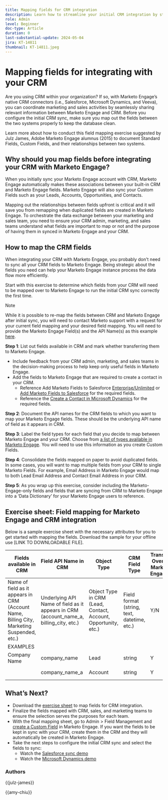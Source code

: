 ```yaml
---
title: Mapping fields for CRM integration
description: Learn how to streamline your initial CRM integration by strategically selecting the essential CRM fields for Marketo Engage to use. Use our field mapping worksheet to map the necessary fields accurately for a smooth CRM sync that helps sales and marketing teams stay aligned.
role: Admin
level: Beginner
doc-type: Article
duration: 0
last-substantial-update: 2024-05-04
jira: KT-14811
thumbnail: KT-14811.jpeg
---
```


# Mapping fields for integrating with your CRM

Are you using CRM within your organization? If so, with Marketo Engage’s native CRM connectors (i.e., Salesforce, Microsoft Dynamics, and Veeva), you can coordinate marketing and sales activities by seamlessly sharing relevant information between Marketo Engage and CRM. Before you configure the initial CRM sync, make sure you map out the fields between the two systems properly to keep the database clean.

Learn more about how to conduct this field mapping exercise suggested by Julz James, Adobe Marketo Engage alumnus (2015) to document Standard Fields, Custom Fields, and their relationships between two systems.

## Why should you map fields before integrating your CRM with Marketo Engage?

When you initially sync your Marketo Engage account with CRM, Marketo Engage automatically makes these associations between your built-in CRM and Marketo Engage fields. Marketo Engage will also sync your Custom Fields such as your Leads, Accounts, Opportunities, and Contacts.

Mapping out the relationships between fields upfront is critical and it will save you from remapping when duplicated fields are created in Marketo Engage. To orchestrate the data exchange between your marketing and sales team, you need to ensure your CRM admin, marketing, and sales teams understand what fields are important to map or not and the purpose of having them in synced in Marketo Engage and your CRM.

## How to map the CRM fields

When integrating your CRM with Marketo Engage, you probably don't need to sync all your CRM fields to Marketo Engage. Being strategic about the fields you need can help your Marketo Engage instance process the data flow more efficiently.

Start with this exercise to determine which fields from your CRM will need to be mapped over to Marketo Engage to run the initial CRM sync correctly the first time.

>[!NOTE]
>
>While it is possible to re-map the fields between CRM and Marketo Engage after initial sync, you will need to contact Marketo support with a request for your current field mapping and your desired field mapping. You will need to provide the Marketo Engage Field(s) and the API Name(s) as this example [here](https://nation.marketo.com/t5/knowledgebase/re-mapping-sfdc-marketo-fields/ta-p/299284).

**Step 1**: List out fields available in CRM and mark whether transferring them to Marketo Engage.

* Include feedback from your CRM admin, marketing, and sales teams in the decision-making process to help keep only useful fields in Marketo Engage.
* Add the fields to Marketo Engage that are required to create a contact in your CRM.
  * Reference Add Marketo Fields to Salesforce [Enterprise/Unlimited](https://experienceleague.adobe.com/en/docs/marketo/using/product-docs/crm-sync/salesforce-sync/setup/enterprise-unlimited-edition/step-1-of-3-add-marketo-fields-to-salesforce-enterprise-unlimited#add-marketo-fields-to-salesforce) or [Add Marketo Fields to Salesforce](https://experienceleague.adobe.com/en/docs/marketo/using/product-docs/crm-sync/salesforce-sync/setup/professional-edition/step-1-of-3-add-marketo-fields-to-salesforce-professional#add-marketo-fields-to-salesforce) for the required fields.
  * Reference the [Create a Contact in Microsoft Dynamics](https://experienceleague.adobe.com/en/docs/marketo/using/product-docs/crm-sync/microsoft-dynamics/microsoft-dynamics-sync-details/create-a-contact-in-microsoft-dynamics) for the required fields.

**Step 2**: Document the API names for the CRM fields to which you want to map your Marketo Engage fields. These should be the underlying API name of field as it appears in CRM.

**Step 3**: Label the field types for each field that you decide to map between Marketo Engage and your CRM. Choose from [a list of types available in Marketo Engage](https://experienceleague.adobe.com/en/docs/marketo/using/product-docs/administration/field-management/custom-field-type-glossary). You will need to use this information as you create Custom Fields.

**Step 4**: Consolidate the fields mapped on paper to avoid duplicated fields. In some cases, you will want to map multiple fields from your CRM to single Marketo Fields. For example, Email Address in Marketo Engage would map to both Lead Email Address and Contact Email Address in your CRM.

**Step 5**: As you wrap up this exercise, consider including the Marketo-Engage-only fields and fields that are syncing from CRM to Marketo Engage into a ‘Data Dictionary’ for your Marketo Engage users to reference.

## Exercise sheet: Field mapping for Marketo Engage and CRM integration

Below is a sample exercise sheet with the necessary attributes for you to get started with mapping the fields. Download the sample for your offline use \[LINK TO DOWNLOADABLE FILE\].

| Fields available in CRM | Field API Name in CRM | Object Type | CRM Field Type | Transfer Over to Marketo Engage? | Field Name in Marketo | API Name in Marketo Engage | Marketo Engage Field Type |
| --- | --- | --- | --- | --- | --- | --- | --- |
| Name of field as it appears in CRM (Account Name, Billing City, Marketing Suspended, etc.) | Underlying API Name of field as it appears in CRM (account_name_a, billing_city, etc.) | Object Type in CRM (Lead, Contact, Account, Opportunity, etc.) | Field format (string, text, datetime, etc.) | Y/N | What is the field called in Marketo? | API Name will help map to CRM | Field format (string, text, datetime, etc.) |
| EXAMPLES |     |     |     |     |     |     |     |
| Company Name | company_name | Lead | string | Y   | Company Name | Company Name | string |
|     | company_name_a | Account | string | Y   | Company Name (A) | Company Name | string |

## What’s Next?

* Download the [exercise sheet](./assets/field-mapping-for-marketo-engage-crm-integration.xlsx) to map fields for CRM integration.
* Finalize the fields mapped with CRM, sales, and marketing teams to ensure the selection serves the purposes for each team.
* With the final mapping sheet, go to Admin > Field Management and [create a Custom Field](https://experienceleague.adobe.com/en/docs/marketo/using/product-docs/administration/field-management/create-a-custom-field-in-marketo) in Marketo Engage. If you want the fields to be kept in sync with your CRM, create them in the CRM and they will automatically be created in Marketo Engage.
* Take the next steps to configure the initial CRM sync and select the fields to sync:
  * Watch the [Salesforce sync demo](https://experienceleague.adobe.com/en/docs/marketo-learn/tutorials/integrations/salesforce-sync-setup)
  * Watch the [Microsoft Dynamics demo](https://experienceleague.adobe.com/en/docs/marketo-learn/tutorials/integrations/microsoft-dynamics-sync-setup)

### Authors

{{julz-james}}

{{amy-chiu}}
